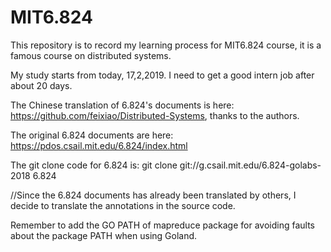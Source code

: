 # MIT6.824

This repository is to record my learning process for MIT6.824 course, it is a famous course on distributed systems.

My study starts from today, 17,2,2019. I need to get a good intern job after about 20 days.

The Chinese translation of 6.824's documents is here: https://github.com/feixiao/Distributed-Systems, thanks to the authors.

The original 6.824 documents are here: https://pdos.csail.mit.edu/6.824/index.html

The git clone code for 6.824 is: git clone git://g.csail.mit.edu/6.824-golabs-2018 6.824

//Since the 6.824 documents has already been translated by others, I decide to translate the annotations in the source code.

Remember to add the GO PATH of mapreduce package for avoiding faults about the package PATH when using Goland.
